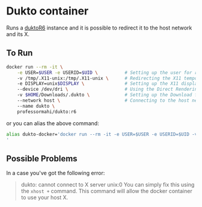 # Dukto container
Runs a [duktoR6](https://www.msec.it/blog/dukto/) instance and it is possible to redirect it to the host network and its X.

## To Run
```bash
docker run --rm -it \
    -e USER=$USER -e USERID=$UID \          # Setting up the user for received files ownership
    -v /tmp/.X11-unix:/tmp/.X11-unix \      # Redirecting the X11 temporary files
    -e DISPLAY=unix$DISPLAY \               # Setting up the X11 display
    --device /dev/dri \                     # Using the Direct Rendering Infrastructure of host device
    -v $HOME/Downloads/.dukto \             # Setting up the Download folder
    --network host \                        # Connecting to the host network
    --name dukto \
    professormahi/dukto:r6
```
or you can alias the above command:
```bash
alias dukto-docker='docker run --rm -it -e USER=$USER -e USERID=$UID -v /tmp/.X11-unix:/tmp/.X11-unix -e DISPLAY=unix$DISPLAY --device /dev/dri -v $HOME/Downloads/.dukto --network host --name dukto professormahi/dukto:r6
'
```

## Possible Problems
In a case you've got the following error:
> dukto: cannot connect to X server unix:0
You can simply fix this using the `xhost +` command. This command will allow the docker container to use your host X.
